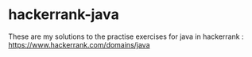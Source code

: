 # hackerrank-java
These are my solutions to the practise exercises for java in hackerrank : https://www.hackerrank.com/domains/java 
